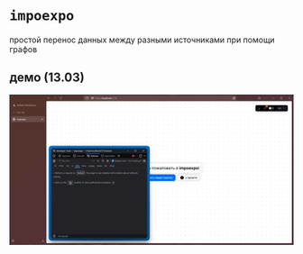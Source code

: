 # `impoexpo`

простой перенос данных между разными источниками при помощи графов

## демо (13.03)

![](img/demo.gif)